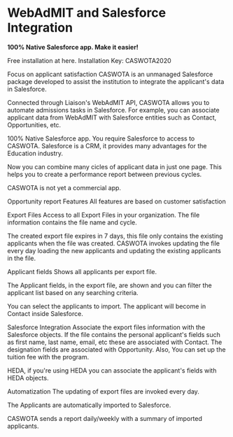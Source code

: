 # WebAdMIT and Salesforce Integration
**100% Native Salesforce app. Make it easier!**

Free installation at here. Installation Key: CASWOTA2020


Focus on applicant satisfaction
CASWOTA is an unmanaged Salesforce package developed to assist the institution to integrate the applicant's data in Salesforce.

Connected through Liaison's WebAdMIT API, CASWOTA allows you to automate admissions tasks in Salesforce. For example, you can associate applicant data from WebAdMIT with Salesforce entities such as Contact, Opportunities, etc.

100% Native Salesforce app. You require Salesforce to access to CASWOTA. Salesforce is a CRM, it provides many advantages for the Education industry.

Now you can combine many cicles of applicant data in just one page. This helps you to create a performance report between previous cycles.

CASWOTA is not yet a commercial app.

Opportunity report
Features
All features are based on customer satisfaction

Export Files
Access to all Export Files in your organization. The file information contains the file name and cycle.

The created export file expires in 7 days, this file only contains the existing applicants when the file was created. CASWOTA invokes updating the file every day loading the new applicants and updating the existing applicants in the file.

Applicant fields
Shows all applicants per export file.

The Applicant fields, in the export file, are shown and you can filter the applicant list based on any searching criteria.

You can select the applicants to import. The applicant will become in Contact inside Salesforce.

Salesforce Integration
Associate the export files information with the Salesforce objects. If the file contains the personal applicant's fields such as first name, last name, email, etc these are associated with Contact. The designation fields are associated with Opportunity. Also, You can set up the tuition fee with the program.

HEDA, if you're using HEDA you can associate the applicant's fields with HEDA objects.

Automatization
The updating of export files are invoked every day.

The Applicants are automatically imported to Salesforce.

CASWOTA sends a report daily/weekly with a summary of imported applicants.

